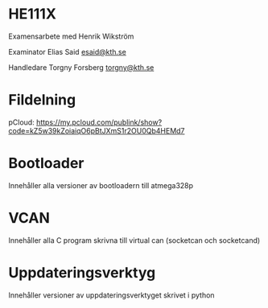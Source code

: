 # HE111X
Examensarbete med Henrik Wikström

Examinator Elias Said esaid@kth.se

Handledare Torgny Forsberg torgny@kth.se

# Fildelning
pCloud: https://my.pcloud.com/publink/show?code=kZ5w39kZoiaiqO6pBtJXmS1r2OU0Qb4HEMd7

# Bootloader
Innehåller alla versioner av bootloadern till atmega328p

# VCAN
Innehåller alla C program skrivna till virtual can (socketcan och socketcand)

# Uppdateringsverktyg
Innehåller versioner av uppdateringsverktyget skrivet i python
